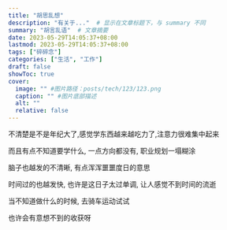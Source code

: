 ```yaml
---
title: "胡思乱想"
description: "有关于..."  # 显示在文章标题下，与 summary 不同
summary: "胡言乱语"  # 文章摘要
date: 2023-05-29T14:05:37+08:00
lastmod: 2023-05-29T14:05:37+08:00
tags: ["碎碎念"]
categories: ["生活", "工作"]
draft: false
showToc: true
cover:
  image: "" #图片路径：posts/tech/123/123.png
  caption: "" #图片底部描述
  alt: ""
  relative: false
---
```


不清楚是不是年纪大了,感觉学东西越来越吃力了,注意力很难集中起来

而且有点不知道要学什么, 一点方向都没有, 职业规划一塌糊涂

脑子也越发的不清晰, 有点浑浑噩噩度日的意思

时间过的也越发快, 也许是这日子太过单调, 让人感觉不到时间的流逝

当不知道做什么的时候, 去骑车运动试试

也许会有意想不到的收获呀








